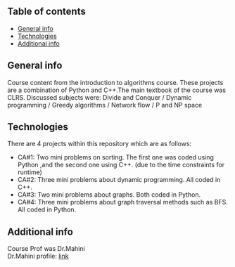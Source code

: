 ## Table of contents
* [General info](#general-info)
* [Technologies](#technologies)
* [Additional info](#add-info)


## General info
Course content from the introduction to algorithms course. These projects are a combination of Python and C++.The main textbook of the course was CLRS. Discussed subjects were: Divide and Conquer / Dynamic programming / Greedy algorithms / Network flow / P and NP space
	
## Technologies
There are 4 projects within this repository which are as follows:
* CA#1: Two mini problems on sorting. The first one was coded using Python ,and the second one using C++. (due to the time constraints for runtime)
* CA#2: Three mini problems about dynamic programming. All coded in C++.
* CA#3: Two mini problems about graphs. Both coded in Python.
* CA#4: Three mini problems about graph traversal methods such as BFS. All coded in Python.


## Additional info
Course Prof was Dr.Mahini\
 Dr.Mahini profile: [link](https://ece.ut.ac.ir/~hamid.mahini)
